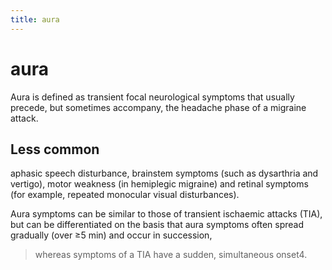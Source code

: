 ```yaml
---
title: aura
---
```

# aura

Aura is defined as transient focal neurological symptoms that usually precede, but sometimes accompany, the headache phase of a migraine attack. 

## Less common
aphasic speech disturbance, 
brainstem symptoms (such as dysarthria and vertigo), 
motor weakness (in hemiplegic migraine) and 
retinal symptoms (for example, repeated monocular visual disturbances). 

Aura symptoms can be similar to those of transient ischaemic attacks (TIA), but can be differentiated on the basis that aura symptoms often spread gradually (over ≥5 min) and occur in succession, 

> whereas symptoms of a TIA have a sudden, simultaneous onset4.

